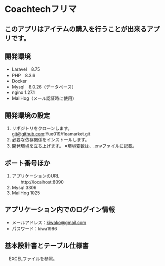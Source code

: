 # Coachtechフリマ

## このアプリはアイテムの購入を行うことが出来るアプリです。

## 開発環境
- Laravel　8.75
- PHP　8.3.6
- Docker
- Mysql　8.0.26（データベース）
- nginx 1.27.1
- MailHog（メール認証時に使用）

## 開発環境の設定
1. リポジトリをクローンします。<br>
   git@github.com:Yue019/fleamarket.git
2. 必要な依存関係をインストールします。
3. 開発環境を立ち上げます。
   ※環境変数は、.envファイルに記載。

## ポート番号ほか
1. アプリケーションのURL<br>
　　http://localhost:8090
2. Mysql 3306
3. MailHog 1025

##  アプリケーション内でのログイン情報
- メールアドレス：kiwako@gmail.com
- パスワード：kiwa1986

## 基本設計書とテーブル仕様書
　EXCELファイルを参照。


   





